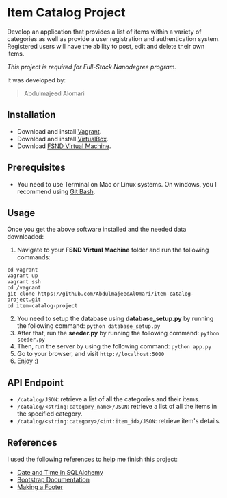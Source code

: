 # Item Catalog Project
Develop an application that provides a list of items within a variety of categories as well as provide a user registration and authentication system. Registered users will have the ability to post, edit and delete their own items.

_This project is required for Full-Stack Nanodegree program._

It was developed by:
> Abdulmajeed Alomari

## Installation
- Download and install [Vagrant](https://www.vagrantup.com/downloads.html).
- Download and install [VirtualBox](https://www.virtualbox.org/wiki/Downloads).
- Download [FSND Virtual Machine](https://github.com/udacity/fullstack-nanodegree-vm).

## Prerequisites
- You need to use Terminal on Mac or Linux systems. On windows, you I recommend using [Git Bash](https://git-scm.com/downloads).

## Usage
Once you get the above software installed and the needed data downloaded:
1. Navigate to your **FSND Virtual Machine** folder and run the following commands:
```
cd vagrant
vagrant up
vagrant ssh
cd /vagrant
git clone https://github.com/AbdulmajeedAlOmari/item-catalog-project.git
cd item-catalog-project
```
2. You need to setup the database using **database_setup.py** by running the following command: `python database_setup.py`
3. After that, run the **seeder.py** by running the following command: `python seeder.py`
4. Then, run the server by using the following command: `python app.py`
5. Go to your browser, and visit `http://localhost:5000`
6. Enjoy :)

## API Endpoint
- `/catalog/JSON`: retrieve a list of all the categories and their items.
- `/catalog/<string:category_name>/JSON`: retrieve a list of all the items in the specified category.
- `/catalog/<string:category>/<int:item_id>/JSON`: retrieve item's details.

## References
I used the following references to help me finish this project:
- [Date and Time in SQLAlchemy](https://stackoverflow.com/questions/13370317/sqlalchemy-default-datetime)
- [Bootstrap Documentation](https://getbootstrap.com/docs/4.2/getting-started/introduction/)
- [Making a Footer](https://matthewjamestaylor.com/bottom-footer)
